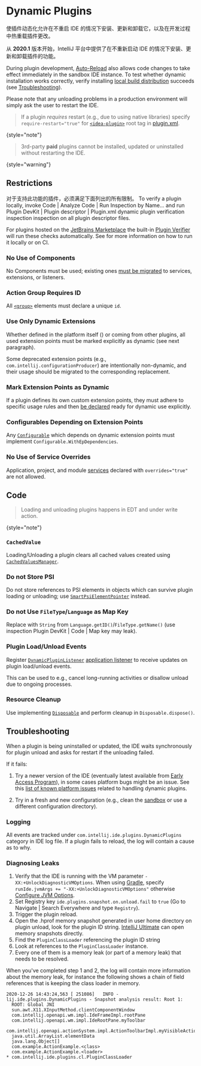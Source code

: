 <!-- Copyright 2000-2024 JetBrains s.r.o. and contributors. Use of this source code is governed by the Apache 2.0 license. -->

# Dynamic Plugins

<link-summary>使插件动态化允许在不重启 IDE 的情况下安装、更新和卸载它，以及在开发过程中热重载插件更改。</link-summary>

从 **2020.1** 版本开始，IntelliJ 平台中提供了在不重新启动 IDE 的情况下安装、更新和卸载插件的功能。

During plugin development, [Auto-Reload](ide_development_instance.md#enabling-auto-reload) also allows code changes to take effect immediately in the sandbox IDE instance.
To test whether dynamic installation works correctly, verify installing [local build distribution](publishing_plugin.md#building-distribution) succeeds (see [Troubleshooting](#troubleshooting)).

Please note that any unloading problems in a production environment will simply ask the user to restart the IDE.

> If a plugin _requires_ restart (e.g., due to using native libraries) specify `require-restart="true"` for [`<idea-plugin>`](plugin_configuration_file.md#idea-plugin) root tag in <path>[plugin.xml](plugin_configuration_file.md)</path>.
>
{style="note"}

> 3rd-party **paid** plugins cannot be installed, updated or uninstalled without restarting the IDE.
>
{style="warning"}

## Restrictions

对于支持此功能的插件，必须满足下面列出的所有限制。
To verify a plugin locally, invoke <ui-path>Code | Analyze Code | Run Inspection by Name...</ui-path> and run <control>Plugin DevKit | Plugin descriptor | Plugin.xml dynamic plugin verification inspection</control> inspection on all plugin descriptor files.

For plugins hosted on the [JetBrains Marketplace](https://plugins.jetbrains.com) the built-in [Plugin Verifier](https://blog.jetbrains.com/platform/2018/07/plugins-repository-now-integrates-with-the-plugin-verification-tool/) will run these checks automatically.
See [](verifying_plugin_compatibility.md#plugin-verifier) for more information on how to run it locally or on CI.

### No Use of Components

No Components must be used; existing ones [must be migrated](plugin_components.md) to services, extensions, or listeners.

### Action Group Requires ID

All [`<group>`](plugin_configuration_file.md#idea-plugin__actions__group) elements must declare a unique `id`.

### Use Only Dynamic Extensions

Whether defined in the platform itself ([](intellij_platform_extension_point_list.md)) or coming from other plugins, all used extension points must be marked explicitly as dynamic (see next paragraph).

Some deprecated extension points (e.g., `com.intellij.configurationProducer`) are intentionally non-dynamic, and their usage should be migrated to the corresponding replacement.

### Mark Extension Points as Dynamic

If a plugin defines its own custom extension points, they must adhere to specific usage rules and then [be declared](plugin_extension_points.md#dynamic-extension-points) ready for dynamic use explicitly.

### Configurables Depending on Extension Points

Any [`Configurable`](%gh-ic%/platform/ide-core/src/com/intellij/openapi/options/Configurable.java) which depends on dynamic extension points must implement `Configurable.WithEpDependencies`.

### No Use of Service Overrides

Application, project, and module [services](plugin_services.md) declared with `overrides="true"` are not allowed.

## Code

> Loading and unloading plugins happens in EDT and under write action.
>
{style="note"}

### `CachedValue`

Loading/Unloading a plugin clears all cached values created using [`CachedValuesManager`](%gh-ic%/platform/core-api/src/com/intellij/psi/util/CachedValuesManager.java).

### Do not Store PSI

Do not store references to PSI elements in objects which can survive plugin loading or unloading; use [`SmartPsiElementPointer`](%gh-ic%/platform/core-api/src/com/intellij/psi/SmartPsiElementPointer.java) instead.

### Do not Use `FileType`/`Language` as Map Key

Replace with `String` from `Language.getID()`/`FileType.getName()` (use inspection <control>Plugin DevKit | Code | Map key may leak</control>).

### Plugin Load/Unload Events

Register [`DynamicPluginListener`](%gh-ic%/platform/core-api/src/com/intellij/ide/plugins/DynamicPluginListener.kt) [application listener](plugin_listeners.md) to receive updates on plugin load/unload events.

This can be used to e.g., cancel long-running activities or disallow unload due to ongoing processes.

### Resource Cleanup

Use [](plugin_services.md) implementing [`Disposable`](%gh-ic%/platform/util/src/com/intellij/openapi/Disposable.java) and perform cleanup in `Disposable.dispose()`.

## Troubleshooting

When a plugin is being uninstalled or updated, the IDE waits synchronously for plugin unload and asks for restart if the unloading failed.

If it fails:

1. Try a newer version of the IDE (eventually latest available from [Early Access Program](https://eap.jetbrains.com)), in some cases platform bugs might be an issue.
   See this [list of known platform issues](https://youtrack.jetbrains.com/issues/IDEA?q=%23dynamic-plugins%20) related to handling dynamic plugins.

2. Try in a fresh and new configuration (e.g., clean the [sandbox](ide_development_instance.md#the-development-instance-sandbox-directory) or use a different configuration directory).

### Logging

All events are tracked under `com.intellij.ide.plugins.DynamicPlugins` category in IDE log file.
If a plugin fails to reload, the log will contain a cause as to why.

### Diagnosing Leaks

<procedure title="Finding leaks preventing unload">

1. Verify that the IDE is running with the VM parameter `-XX:+UnlockDiagnosticVMOptions`. When using [Gradle](configuring_plugin_project.md), specify `runIde.jvmArgs += "-XX:+UnlockDiagnosticVMOptions"` otherwise [Configure JVM Options](https://www.jetbrains.com/help/idea/tuning-the-ide.html#procedure-jvm-options).
2. Set Registry key `ide.plugins.snapshot.on.unload.fail` to `true` (Go to <ui-path>Navigate | Search Everywhere</ui-path> and type `Registry`).
3. Trigger the plugin reload.
4. Open the <path>.hprof</path> memory snapshot generated in user home directory on plugin unload, look for the plugin ID string. [IntelliJ Ultimate](https://www.jetbrains.com/help/idea/analyze-hprof-memory-snapshots.html) can open memory snapshots directly.
5. Find the `PluginClassLoader` referencing the plugin ID string
6. Look at references to the `PluginClassLoader` instance.
7. Every one of them is a memory leak (or part of a memory leak) that needs to be resolved.

</procedure>

When you've completed step 1 and 2, the log will contain more information about the memory leak, for instance the following shows a chain of field references that
is keeping the class loader in memory.

```text
2020-12-26 14:43:24,563 [ 251086]   INFO - lij.ide.plugins.DynamicPlugins - Snapshot analysis result: Root 1:
  ROOT: Global JNI
  sun.awt.X11.XInputMethod.clientComponentWindow
  com.intellij.openapi.wm.impl.IdeFrameImpl.rootPane
  com.intellij.openapi.wm.impl.IdeRootPane.myToolbar
  com.intellij.openapi.actionSystem.impl.ActionToolbarImpl.myVisibleActions
  java.util.ArrayList.elementData
  java.lang.Object[]
  com.example.ActionExample.<class>
  com.example.ActionExample.<loader>
* com.intellij.ide.plugins.cl.PluginClassLoader
```
